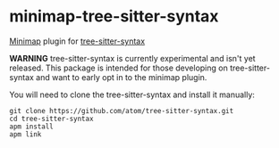 # minimap-tree-sitter-syntax

[Minimap](https://atom.io/packages/minimap) plugin for [tree-sitter-syntax](https://github.com/atom/tree-sitter-syntax)

**WARNING** tree-sitter-syntax is currently experimental and isn't yet
released. This package is intended for those developing on tree-sitter-syntax
and want to early opt in to the minimap plugin.

You will need to clone the tree-sitter-syntax and install it manually:
```shell
git clone https://github.com/atom/tree-sitter-syntax.git
cd tree-sitter-syntax
apm install
apm link
```
